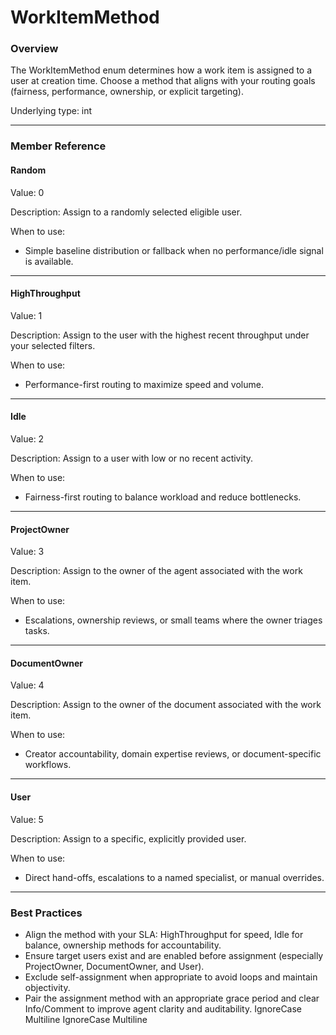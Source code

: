 # WorkItemMethod

### Overview

The WorkItemMethod enum determines how a work item is assigned to a user at creation time. Choose a method that aligns with your routing goals (fairness, performance, ownership, or explicit targeting).

Underlying type: int

***

### Member Reference

#### Random

Value: 0

Description: Assign to a randomly selected eligible user.

When to use:

* Simple baseline distribution or fallback when no performance/idle signal is available.

***

#### HighThroughput

Value: 1

Description: Assign to the user with the highest recent throughput under your selected filters.

When to use:

* Performance-first routing to maximize speed and volume.

***

#### Idle

Value: 2

Description: Assign to a user with low or no recent activity.

When to use:

* Fairness-first routing to balance workload and reduce bottlenecks.

***

#### ProjectOwner

Value: 3

Description: Assign to the owner of the agent associated with the work item.

When to use:

* Escalations, ownership reviews, or small teams where the owner triages tasks.

***

#### DocumentOwner

Value: 4

Description: Assign to the owner of the document associated with the work item.

When to use:

* Creator accountability, domain expertise reviews, or document-specific workflows.

***

#### User

Value: 5

Description: Assign to a specific, explicitly provided user.

When to use:

* Direct hand-offs, escalations to a named specialist, or manual overrides.

***

### Best Practices

* Align the method with your SLA: HighThroughput for speed, Idle for balance, ownership methods for accountability.
* Ensure target users exist and are enabled before assignment (especially ProjectOwner, DocumentOwner, and User).
* Exclude self-assignment when appropriate to avoid loops and maintain objectivity.
* Pair the assignment method with an appropriate grace period and clear Info/Comment to improve agent clarity and auditability.
 IgnoreCase Multiline IgnoreCase Multiline

